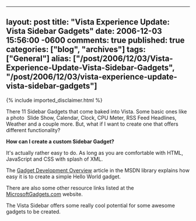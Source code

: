   ---
  layout: post
  title: "Vista Experience Update: Vista Sidebar Gadgets"
  date: 2006-12-03 15:56:00 -0600
  comments: true
  published: true
  categories: ["blog", "archives"]
  tags: ["General"]
  alias: ["/post/2006/12/03/Vista-Experience-Update-Vista-Sidebar-Gadgets", "/post/2006/12/03/vista-experience-update-vista-sidebar-gadgets"]
  ---
<!-- more -->
{% include imported_disclaimer.html %}
<p>There 11 Sidebar Gadgets that come baked into Vista. Some basic ones like a photo&nbsp; Slide Show, Calendar, Clock, CPU Meter, RSS Feed Headlines, Weather and a couple more.&nbsp;But, what if I want to create one that offers different functionality?</p>
<p><strong>How can I create a custom Sidebar Gadget?</strong></p>
<p>It's actually rather easy to do. As long as you are comfortable with HTML, JavaScript and CSS with splash of XML.</p>
<p>The <a href="http://msdn.microsoft.com/library/default.asp?url=/library/en-us/sidebar/sidebar/overviews/gdo.asp">Gadget Development Overview</a>&nbsp;article in the MSDN library explains how easy it is to create a simple Hello World gadget.</p>
<p>There are also some other resource links listed at the <a href="http://microsoftgadgets.com/build">MicrosoftGadgets.com</a> website.</p>
<p>The Vista Sidebar offers&nbsp;some really cool potential for some awesome gadgets to be created.</p>
